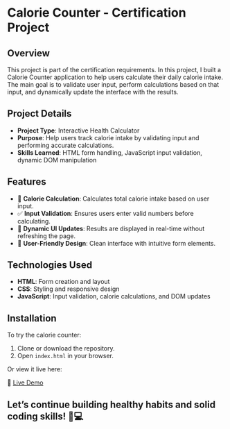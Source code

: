 # Calorie Counter - Certification Project

## Overview
This project is part of the certification requirements. In this project, I built a Calorie Counter application to help users calculate their daily calorie intake. The main goal is to validate user input, perform calculations based on that input, and dynamically update the interface with the results.

## Project Details
- **Project Type**: Interactive Health Calculator
- **Purpose**: Help users track calorie intake by validating input and performing accurate calculations.
- **Skills Learned**: HTML form handling, JavaScript input validation, dynamic DOM manipulation

## Features
- 🧮 **Calorie Calculation**: Calculates total calorie intake based on user input.
- ✅ **Input Validation**: Ensures users enter valid numbers before calculating.
- 🔄 **Dynamic UI Updates**: Results are displayed in real-time without refreshing the page.
- 🧘 **User-Friendly Design**: Clean interface with intuitive form elements.

## Technologies Used
- **HTML**: Form creation and layout
- **CSS**: Styling and responsive design
- **JavaScript**: Input validation, calorie calculations, and DOM updates

## Installation
To try the calorie counter:

1. Clone or download the repository.
2. Open `index.html` in your browser.

Or view it live here:

🔗 [Live Demo](https://abdallahbenj.github.io/Calorie-counter/)

## Let’s continue building healthy habits and solid coding skills! 🥗💻
